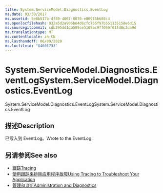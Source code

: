 ```yaml
---
title: System.ServiceModel.Diagnostics.EventLog
ms.date: 03/30/2017
ms.assetid: 5e8b517b-4f89-4067-8070-e86915b608c4
ms.openlocfilehash: 032a5d2a906b04d8cfc755f97b551135158e6d15
ms.sourcegitcommit: cdb295dd1db589ce5169ac9ff096f01fd0c2da9d
ms.translationtype: MT
ms.contentlocale: zh-CN
ms.lasthandoff: 06/09/2020
ms.locfileid: "84601733"
---
```

# <a name="systemservicemodeldiagnosticseventlog"></a><span data-ttu-id="bfa4d-102">System.ServiceModel.Diagnostics.EventLog</span><span class="sxs-lookup"><span data-stu-id="bfa4d-102">System.ServiceModel.Diagnostics.EventLog</span></span>
<span data-ttu-id="bfa4d-103">System.ServiceModel.Diagnostics.EventLog</span><span class="sxs-lookup"><span data-stu-id="bfa4d-103">System.ServiceModel.Diagnostics.EventLog</span></span>  
  
## <a name="description"></a><span data-ttu-id="bfa4d-104">描述</span><span class="sxs-lookup"><span data-stu-id="bfa4d-104">Description</span></span>  
 <span data-ttu-id="bfa4d-105">已写入到 EventLog。</span><span class="sxs-lookup"><span data-stu-id="bfa4d-105">Wrote to the EventLog.</span></span>  
  
## <a name="see-also"></a><span data-ttu-id="bfa4d-106">另请参阅</span><span class="sxs-lookup"><span data-stu-id="bfa4d-106">See also</span></span>

- [<span data-ttu-id="bfa4d-107">跟踪</span><span class="sxs-lookup"><span data-stu-id="bfa4d-107">Tracing</span></span>](index.md)
- [<span data-ttu-id="bfa4d-108">使用跟踪来排除应用程序故障</span><span class="sxs-lookup"><span data-stu-id="bfa4d-108">Using Tracing to Troubleshoot Your Application</span></span>](using-tracing-to-troubleshoot-your-application.md)
- [<span data-ttu-id="bfa4d-109">管理和诊断</span><span class="sxs-lookup"><span data-stu-id="bfa4d-109">Administration and Diagnostics</span></span>](../index.md)
